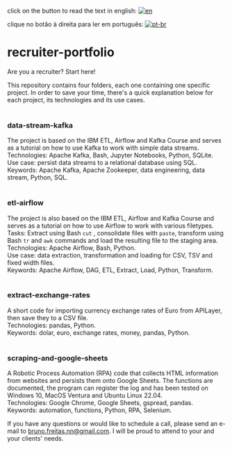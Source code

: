click on the button to read the text in english: [![en](https://img.shields.io/badge/lang-en-red.svg)](https://github.com/bruno-freitas-pro/recruiter-portfolio/blob/main/README.md)  

clique no botão à direita para ler em português: [![pt-br](https://img.shields.io/badge/lang-pt--br-green.svg)](https://github.com/bruno-freitas-pro/recruiter-portfolio/blob/main/README.pt-br.md)

# recruiter-portfolio
Are you a recruiter? Start here!  

This repository contains four folders, each one containing one specific project. In order to save your time, there's a quick explanation below for each project, its technologies and its use cases.  
<br>

### data-stream-kafka
The project is based on the IBM ETL, Airflow and Kafka Course and serves as a tutorial on how to use Kafka to work with simple data streams.  
Technologies: Apache Kafka, Bash, Jupyter Notebooks, Python, SQLite.  
Use case: persist data streams to a relational database using SQL.  
Keywords: Apache Kafka, Apache Zookeeper, data engineering, data stream, Python, SQL.  
<br>

### etl-airflow
The project is also based on the IBM ETL, Airflow and Kafka Course and serves as a tutorial on how to use Airflow to work with various filetypes.  
Tasks: Extract using Bash `cut` , consolidate files with `paste`, transform using Bash `tr` and `awk` commands and load the resulting file to the staging area.  
Technologies: Apache Airflow, Bash, Python.  
Use case: data extraction, transformation and loading for CSV, TSV and fixed width files.  
Keywords: Apache Airflow, DAG, ETL, Extract, Load, Python, Transform.  
<br>

### extract-exchange-rates
A short code for importing currency exchange rates of Euro from APILayer, then save they to a CSV file.  
Technologies: pandas, Python.  
Keywords: dolar, euro, exchange rates, money, pandas, Python.  
<br>

### scraping-and-google-sheets
A Robotic Process Automation (RPA) code that collects HTML information from websites and persists them onto Google Sheets. The functions are documented, the program can register the log and has been tested on Windows 10, MacOS Ventura and Ubuntu Linux 22.04.  
Technologies: Google Chrome, Google Sheets, gspread, pandas.  
Keywords: automation, functions, Python, RPA, Selenium.

If you have any questions or would like to schedule a call, please send an e-mail to bruno.freitas.nn@gmail.com. I will be proud to attend to your and your clients' needs.
